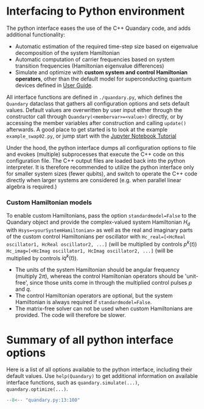 
# Interfacing to Python environment
The python interface eases the use of the C++ Quandary code, and adds additional functionality: 

* Automatic estimation of the required time-step size based on eigenvalue decomposition of the system Hamiltonian
* Automatic computation of carrier frequencies based on system transition frequencies (Hamiltonian eigenvalue differences)
* Simulate and optimize with **custom system and control Hamiltonian operators**, other than the default model for superconducting quantum devices defined in [User Guide](user_guide.md). 

All interface functions are defined in `./quandary.py`, which defines the `Quandary` dataclass that gathers all configuration options and sets default values. Default values are overwritten by user input either through the constructor call through `Quandary(<membervar>=<value>)` directly, or by accessing the member variables after construction and calling `update()` afterwards. A good place to get started is to look at the example `example_swap02.py`, or jump start with the [Jupyter Notebook Tutorial](QuandaryWithPython_HowTo.ipynb)

Under the hood, the python interface dumps all configuration options to file and evokes (multiple) subprocesses that execute the C++ code on this configuration file. The C++ output files are loaded back into the python interpreter.
It is therefore recommended to utilize the python interface only for smaller system sizes (fewer qubits), and switch to operate the C++ code directly when larger systems are considered (e.g. when parallel linear algebra is required.)

### Custom Hamiltonian models 
To enable custom Hamiltonians, pass the option `standardmodel=False` to the Quandary object and provide the complex-valued system Hamiltonian $H_d$ with `Hsys=<yourSystemHamiltonian>` as well as the real and imaginary parts of the custom control Hamiltonians per oscillator with `Hc_real=[<HcReal oscillator1, HcReal oscillator2, ...]` (will be multiplied by controls $p^k(t)$) `Hc_imag=[<HcImag oscillator1, HcImag oscillator2, ...]` (will be multiplied by controls $iq^k(t)$).

  * The units of the system Hamiltonian should be angular frequency (multiply $2\pi$), whereas the control Hamiltonian operators should be 'unit-free', since those units come in through the multiplied control pulses $p$ and $q$.
  * The control Hamiltonian operators are optional, but the system Hamiltonian is always required if `standardmodel=False`. 
  * The matrix-free solver can not be used when custom Hamiltonians are provided. The code will therefore be slower.

# Summary of all python interface options
Here is a list of all options available to the python interface, including their default values. Use `help(Quandary)` to get additional information on available interface functions, such as `quandary.simulate(...)`, `quandary.optimize(...)`.

```python
--8<-- "quandary.py:13:100"
```
